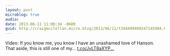 ```yaml
---
layout: post
microblog: true
audio: 
date: 2013-06-11 11:00:34 -0600
guid: http://craigmcclellan.micro.blog/2013/06/11/t344499409247145984.html
---
```

Video: If you know me, you know I have an unashamed love of Hanson. That aside, this is still one of my... [t.co/JvLT8aXYP...](http://t.co/JvLT8aXYPH)
